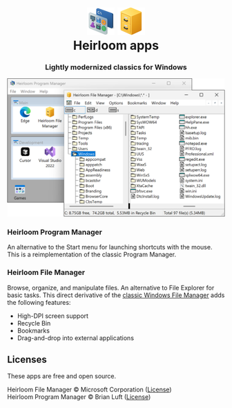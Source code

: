 <h1 align="center"><img src="progman.png" width=64>&nbsp;<img src="winfile.png" width=64><br>Heirloom apps</h1>

<h3 align="center">Lightly modernized classics for Windows</h3>

<p align="center"><img src="screenshot.png" width=659></p>

### Heirloom Program Manager
An alternative to the Start menu for launching shortcuts with the mouse. This is a reimplementation of the classic Program Manager.

### Heirloom File Manager
Browse, organize, and manipulate files. An alternative to File Explorer for basic tasks. This direct derivative of the [classic Windows File Manager](https://github.com/microsoft/winfile) adds the following features:

- High-DPI screen support
- Recycle Bin
- Bookmarks
- Drag-and-drop into external applications

## Licenses

These apps are free and open source.

Heirloom File Manager &copy; Microsoft Corporation ([License](../src/winfile/LICENSE))<br>
Heirloom Program Manager &copy; Brian Luft ([License](../src/progman/LICENSE))
